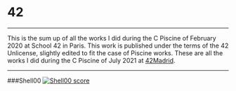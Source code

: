 # 42
---

This is the sum up of all the works I did during the C Piscine of February 2020 at School 42 in Paris. This work is published under the terms of the 42 Unlicense, slightly edited to fit the case of Piscine works.
These are all the works I did during the C Piscine of July 2021 at [42Madrid](https://www.42madrid.com/en/).

---

###Shell00
[![Shell00 score](https://badge42.herokuapp.com/api/project/acastril/c_piscine_shell_00)](https://github.com/JaeSeoKim/badge42)
